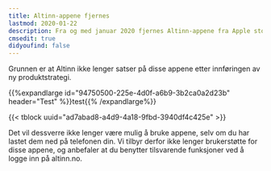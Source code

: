 ```yaml
---
title: Altinn-appene fjernes
lastmod: 2020-01-22
description: Fra og med januar 2020 fjernes Altinn-appene fra Apple store og Play store.
cmsedit: true
didyoufind: false
---
```

Grunnen er at Altinn ikke lenger satser på disse appene etter innføringen av ny produktstrategi.

{{%expandlarge id="94750500-225e-4d0f-a6b9-3b2ca0a2d23b" header="Test" %}}test{{% /expandlarge%}}

{{< tblock uuid="ad7abad8-a4d9-4a18-9fbd-3940df4c425e" >}}

Det vil dessverre ikke lenger være mulig å bruke appene, selv om du har lastet dem ned på telefonen din.
Vi tilbyr derfor ikke lenger brukerstøtte for disse appene, og anbefaler at du benytter tilsvarende funksjoner ved å logge inn på altinn.no.